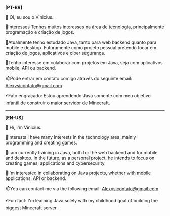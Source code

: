 **[PT-BR]**

👋 Oi, eu sou o Vinicius.

👀Interesses
Tenhos muitos interesses na área de tecnologia, principalmente programação e criação de jogos.

🌱Atualmente tenho estudado Java, tanto para web backend quanto para mobile e desktop.
Futuramente como projeto pessoal pretendo focar em criação de jogos, aplicativos e ciber segurança.

💞️Tenho interesse em colaborar com projetos em Java, seja com aplicativos mobile, API ou backend.

📫Pode entrar em contato comigo através do seguinte email:
Alexvsicontato@gmail.com

⚡Fato engraçado:
Estou aprendendo Java somente com meu objetivo infantil de construir o maior servidor de Minecraft.

---

**[EN-US]**

👋 Hi, I'm Vinicius.

👀Interests
I have many interests in the technology area, mainly programming and creating games.

🌱I am currently training in Java, both for the web backend and for mobile and desktop.
In the future, as a personal project, he intends to focus on creating games, applications and cybersecurity.

💞️I'm interested in collaborating on Java projects, whether with mobile applications, API or backend.

📫You can contact me via the following email:
Alexvsicontato@gmail.com

⚡Fun fact:
I'm learning Java solely with my childhood goal of building the biggest Minecraft server.
